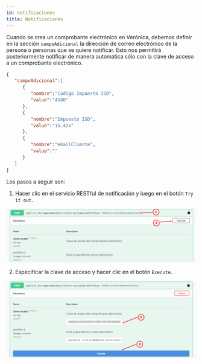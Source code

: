```yaml
---
id: notificaciones
title: Notificaciones
---
```


Cuando se crea un comprobante electrónico en Verónica, debemos definir en la sección `campoAdicional` la dirección de correo electrónico de la persona o personas que se quiere notificar. Esto nos permitirá posteriormente notificar de manera automática sólo con la clave de acceso a un comprobante electrónico.
```json
{
   "campoAdicional":[
      {
         "nombre":"Codigo Impuesto ISD",
         "value":"4580"
      },
      {
         "nombre":"Impuesto ISD",
         "value":"15.42x"
      },
      {
         "nombre":"emailCliente",
         "value":""
      }
   ]
}
```
Los pasos a seguir son:

1. Hacer clic en el servicio RESTful de notificación y luego en el botón `Try it out`.
<img src="https://raw.githubusercontent.com/rp-consulting/veronica-api-doc/main/static/veronica-notificaciones-1.jpg" width="600"/>

2. Especificar la clave de acceso y hacer clic en el botón `Execute`.
<img src="https://raw.githubusercontent.com/rp-consulting/veronica-api-doc/main/static/veronica-notificaciones-2.jpg" width="600"/>